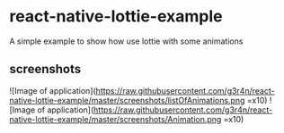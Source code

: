 # react-native-lottie-example

A simple example to show how use lottie with some animations

## screenshots
![Image of application](https://raw.githubusercontent.com/g3r4n/react-native-lottie-example/master/screenshots/listOfAnimations.png =x10)
![Image of application](https://raw.githubusercontent.com/g3r4n/react-native-lottie-example/master/screenshots/Animation.png =x10)
